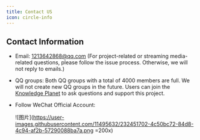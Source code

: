 ```yaml
---
title: Contact US
icon: circle-info
---
```


## Contact Information

- Email: <1213642868@qq.com> (For project-related or streaming media-related questions, please follow the issue process. Otherwise, we will not reply to emails.)
- QQ groups: Both QQ groups with a total of 4000 members are full. We will not create new QQ groups in the future. Users can join the [Knowledge Planet](https://github.com/ZLMediaKit/ZLMediaKit/issues/2364) to ask questions and support this project.
- Follow WeChat Official Account:

  ![图片](https://user-images.githubusercontent.com/11495632/232451702-4c50bc72-84d8-4c94-af2b-57290088ba7a.png =200x)
